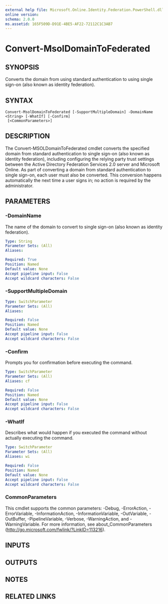 ```yaml
---
external help file: Microsoft.Online.Identity.Federation.PowerShell.dll-help.xml
online version: 
schema: 2.0.0
ms.assetid: 165F509D-D91E-4BE5-AF22-72112C1C3AB7
---
```


# Convert-MsolDomainToFederated

## SYNOPSIS
Converts the domain from using standard authentication to using single sign-on (also known as identity federation).

## SYNTAX

```
Convert-MsolDomainToFederated [-SupportMultipleDomain] -DomainName <String> [-WhatIf] [-Confirm]
 [<CommonParameters>]
```

## DESCRIPTION
The Convert-MSOLDomainToFederated cmdlet converts the specified domain from standard authentication to single sign-on (also known as identity federation), including configuring the relying party trust settings between the Active Directory Federation Services 2.0 server and Microsoft Online.
As part of converting a domain from standard authentication to single sign-on, each user must also be converted.
This conversion happens automatically the next time a user signs in; no action is required by the administrator.

## PARAMETERS

### -DomainName
The name of the domain to convert to single sign-on (also known as identity federation).

```yaml
Type: String
Parameter Sets: (All)
Aliases: 

Required: True
Position: Named
Default value: None
Accept pipeline input: False
Accept wildcard characters: False
```

### -SupportMultipleDomain


```yaml
Type: SwitchParameter
Parameter Sets: (All)
Aliases: 

Required: False
Position: Named
Default value: None
Accept pipeline input: False
Accept wildcard characters: False
```

### -Confirm
Prompts you for confirmation before executing the command.

```yaml
Type: SwitchParameter
Parameter Sets: (All)
Aliases: cf

Required: False
Position: Named
Default value: None
Accept pipeline input: False
Accept wildcard characters: False
```

### -WhatIf
Describes what would happen if you executed the command without actually executing the command.

```yaml
Type: SwitchParameter
Parameter Sets: (All)
Aliases: wi

Required: False
Position: Named
Default value: None
Accept pipeline input: False
Accept wildcard characters: False
```

### CommonParameters
This cmdlet supports the common parameters: -Debug, -ErrorAction, -ErrorVariable, -InformationAction, -InformationVariable, -OutVariable, -OutBuffer, -PipelineVariable, -Verbose, -WarningAction, and -WarningVariable. For more information, see about_CommonParameters (http://go.microsoft.com/fwlink/?LinkID=113216).

## INPUTS

## OUTPUTS

## NOTES

## RELATED LINKS


